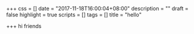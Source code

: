 +++
css = []
date = "2017-11-18T16:00:04+08:00"
description = ""
draft = false
highlight = true
scripts = []
tags = []
title = "hello"

+++
hi friends
